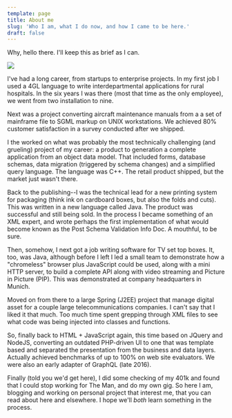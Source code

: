 ```yaml
---
template: page
title: About me
slug: 'Who I am, what I do now, and how I came to be here.'
draft: false
---
```

Why, hello there. I'll keep this as brief as I can.

![](/media/gutenberg.jpg)

I've had a long career, from startups to enterprise projects.  In my first job I used a 4GL language to write interdepartmental applications for rural hospitals.  In the six years I was there (most that time as the only employee), we went from two installation to nine. 

Next was a project converting aircraft maintenance manuals from a a set of mainframe file to SGML markup on UNIX workstations. We achieved 80% customer satisfaction in a survey conducted after we shipped.

I the worked on what was probably the most technically challenging (and grueling) project of my career: a product to generation a complete application from an object data model.  That included forms, database schemas, data migration (triggered by schema changes) and a simplified query language. The language was C++.  The retail product shipped, but the market just wasn't there.

Back to the publishing--I was the technical lead for a new printing system for packaging (think ink on cardboard boxes, but also the folds and cuts). This was written in a new language called Java. The product was successful and still being sold. In the process I became something of an XML expert, and wrote perhaps the first implementation of what would become known as the Post Schema Validation Info Doc.  A mouthful, to be sure.

Then, somehow, I next got a job writing software for TV set top boxes. It, too, was Java, although before I left I led a small team to demonstrate how a "chromeless" browser plus JavaScript could be used, along with a mini HTTP server, to build a complete API along with video streaming and Picture in Picture (PIP). This was demonstrated at company headquarters in Munich.  

Moved on from there to a large Spring (J2EE) project that manage digital asset for a couple large telecommunications companies.  I can't say that I liked it that much. Too much time spent grepping through XML files to see what code was being injected into classes and functions.

So, finally back to HTML + JavaScript again, this time based on JQuery and NodeJS, converting an outdated PHP-driven UI to one that was template based and separated the presentation from the business and data layers.  Actually achieved benchmarks of up to 100% on web site evaluators. We were also an early adapter of GraphQL (late 2016).

Finally (told you we'd get here), I did some checking of my 401k and found that I could stop working for The Man, and do my own gig.  So here  I am, blogging and working on personal project that interest me, that you can read about here and elsewhere.  I hope we'll _both_ learn something in the process.
